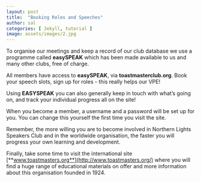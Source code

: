 ```yaml
---
layout: post
title:  "Booking Roles and Speeches"
author: sal
categories: [ Jekyll, tutorial ]
image: assets/images/2.jpg
---
```

To organise our meetings and keep a record of our club database we use a programme called **easySPEAK** which has been made available to us and many other clubs, free of charge.

All members have access to **easySPEAK**, via **toastmasterclub.org**. Book your speech slots, sign up for roles - this really helps our VPE!

Using **EASYSPEAK** you can also generally keep in touch with what’s going on, and track your individual progress all on the site!

When you become a member, a username and a password will be set up for you. You can change this yourself the first time you visit the site.

Remember, the more willing you are to become involved in Northern Lights Speakers Club and in the worldwide organisation, the faster you will progress your own learning and development.

Finally, take some time to visit the international site [**www.toastmasters.org**](http://www.toastmasters.org/) where you will find a huge range of educational materials on offer and more information about this organisation founded in 1924.
